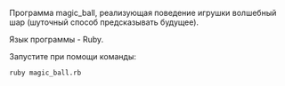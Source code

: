 Программа magic_ball, реализующая поведение игрушки волшебный шар (шуточный способ предсказывать будущее).

Язык программы - Ruby.

Запустите при помощи команды:

`ruby magic_ball.rb`
